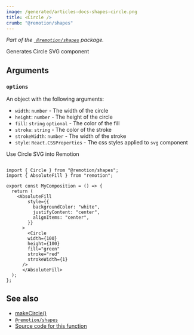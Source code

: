 ```yaml
---
image: /generated/articles-docs-shapes-circle.png
title: <Circle />
crumb: "@remotion/shapes"
---
```


_Part of the [` @remotion/shapes`](/docs/shapes) package._

Generates Circle SVG component

## Arguments

### `options`
An object with the following arguments:

- `width`: `number` - The width of the circle
- `height`: `number` - The height of the circle
- `fill`: `string` `optional` - The color of the fill
- `stroke`: `string` - The color of the stroke
- `strokeWidth`: `number` - The width of the stroke
- `style`: `React.CSSProperties` - The css styles applied to `svg` component


Use Circle SVG into Remotion

```tsx twoslash

import { Circle } from "@remotion/shapes";
import { AbsoluteFill } from "remotion";

export const MyComposition = () => {
  return (
    <AbsoluteFill
        style={{
          backgroundColor: "white",
          justifyContent: "center",
          alignItems: "center",
        }}
      >
        <Circle
        width={100}
        height={100}
        fill="green"
        stroke="red"
        strokeWidth={1}
      />
      </AbsoluteFill>
  );
};
```

## See also
- [makeCircle()](/docs/shapes/make-circle)
- [`@remotion/shapes`](/docs/shapes)
- [Source code for this function](https://github.com/remotion-dev/remotion/blob/main/packages/shapes/src/circle.tsx)
